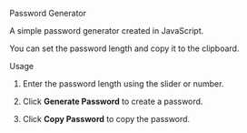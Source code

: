 Password Generator

A simple password generator created in JavaScript.

You can set the password length and copy it to the clipboard.

Usage

1. Enter the password length using the slider or number.

2. Click **Generate Password** to create a password.

3. Click **Copy Password** to copy the password.
